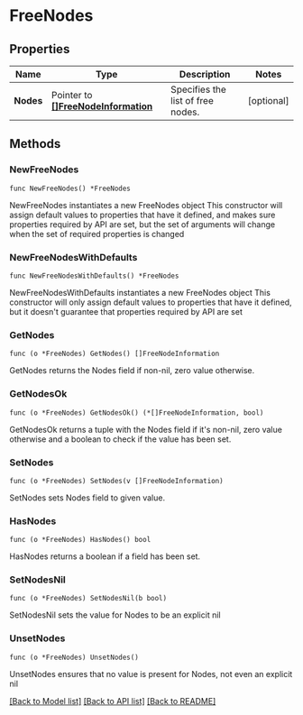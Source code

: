 # FreeNodes

## Properties

Name | Type | Description | Notes
------------ | ------------- | ------------- | -------------
**Nodes** | Pointer to [**[]FreeNodeInformation**](FreeNodeInformation.md) | Specifies the list of free nodes. | [optional] 

## Methods

### NewFreeNodes

`func NewFreeNodes() *FreeNodes`

NewFreeNodes instantiates a new FreeNodes object
This constructor will assign default values to properties that have it defined,
and makes sure properties required by API are set, but the set of arguments
will change when the set of required properties is changed

### NewFreeNodesWithDefaults

`func NewFreeNodesWithDefaults() *FreeNodes`

NewFreeNodesWithDefaults instantiates a new FreeNodes object
This constructor will only assign default values to properties that have it defined,
but it doesn't guarantee that properties required by API are set

### GetNodes

`func (o *FreeNodes) GetNodes() []FreeNodeInformation`

GetNodes returns the Nodes field if non-nil, zero value otherwise.

### GetNodesOk

`func (o *FreeNodes) GetNodesOk() (*[]FreeNodeInformation, bool)`

GetNodesOk returns a tuple with the Nodes field if it's non-nil, zero value otherwise
and a boolean to check if the value has been set.

### SetNodes

`func (o *FreeNodes) SetNodes(v []FreeNodeInformation)`

SetNodes sets Nodes field to given value.

### HasNodes

`func (o *FreeNodes) HasNodes() bool`

HasNodes returns a boolean if a field has been set.

### SetNodesNil

`func (o *FreeNodes) SetNodesNil(b bool)`

 SetNodesNil sets the value for Nodes to be an explicit nil

### UnsetNodes
`func (o *FreeNodes) UnsetNodes()`

UnsetNodes ensures that no value is present for Nodes, not even an explicit nil

[[Back to Model list]](../README.md#documentation-for-models) [[Back to API list]](../README.md#documentation-for-api-endpoints) [[Back to README]](../README.md)


